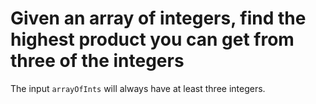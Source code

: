 # Given an array of integers, find the highest product you can get from three of the integers

The input `arrayOfInts` will always have at least three integers.
